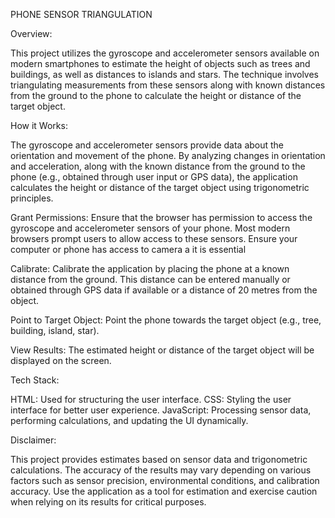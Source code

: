 PHONE SENSOR TRIANGULATION

Overview:

This project utilizes the gyroscope and accelerometer sensors available on modern smartphones to estimate the height of objects such as trees and buildings, as well as distances to islands and stars. The technique involves triangulating measurements from these sensors along with known distances from the ground to the phone to calculate the height or distance of the target object.

How it Works:

The gyroscope and accelerometer sensors provide data about the orientation and movement of the phone. By analyzing changes in orientation and acceleration, along with the known distance from the ground to the phone (e.g., obtained through user input or GPS data), the application calculates the height or distance of the target object using trigonometric principles.




Grant Permissions:
Ensure that the browser has permission to access the gyroscope and accelerometer sensors of your phone. Most modern browsers prompt users to allow access to these sensors.
Ensure your computer or phone has access to camera a it is essential

Calibrate: Calibrate the application by placing the phone at a known distance from the ground. This distance can be entered manually or obtained through GPS data if available or a distance of 20 metres from the object.

Point to Target Object: Point the phone towards the target object (e.g., tree, building, island, star).

View Results: The estimated height or distance of the target object will be displayed on the screen.

Tech Stack:

HTML: Used for structuring the user interface.
CSS: Styling the user interface for better user experience.
JavaScript: Processing sensor data, performing calculations, and updating the UI dynamically.

Disclaimer:

This project provides estimates based on sensor data and trigonometric calculations. 
The accuracy of the results may vary depending on various factors such as sensor precision, environmental conditions, and calibration accuracy.
Use the application as a tool for estimation and exercise caution when relying on its results for critical purposes.

